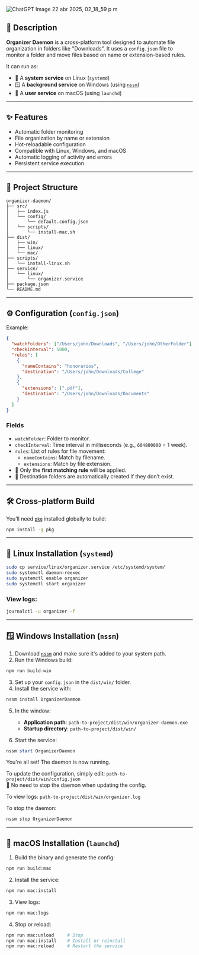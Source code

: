 ![ChatGPT Image 22 abr 2025, 02_18_59 p m](https://github.com/user-attachments/assets/44622309-7cf8-43c9-b1b6-6841e4c802ac)
## 🧠 Description

**Organizer Daemon** is a cross-platform tool designed to automate file organization in folders like "Downloads". It uses a `config.json` file to monitor a folder and move files based on name or extension-based rules.

It can run as:

- 🐧 A **system service** on Linux (`systemd`)
- 🪟 A **background service** on Windows (using [`nssm`](https://nssm.cc))
- 🍎 A **user service** on macOS (using `launchd`)

---

## ✨ Features

- Automatic folder monitoring
- File organization by name or extension
- Hot-reloadable configuration
- Compatible with Linux, Windows, and macOS
- Automatic logging of activity and errors
- Persistent service execution

---

## 📁 Project Structure

```
organizer-daemon/
├── src/
│   ├── index.js
│   └── config/
│       └── default.config.json
│   └── scripts/
│       └── install-mac.sh
├── dist/
│   ├── win/
│   ├── linux/
│   └── mac/
├── scripts/
│   └── install-linux.sh
├── service/
│   └── linux/
│       └── organizer.service
├── package.json
└── README.md
```

---

## ⚙️ Configuration (`config.json`)

Example:

```json
{
  "watchFolders": ["/Users/john/Downloads", "/Users/john/OtherFolder"],
  "checkInterval": 5000,
  "rules": [
    {
      "nameContains": "honorarios",
      "destination": "/Users/john/Downloads/College"
    },
    {
      "extensions": [".pdf"],
      "destination": "/Users/john/Downloads/Documents"
    }
  ]
}
```

### Fields

- `watchFolder`: Folder to monitor.
- `checkInterval`: Time interval in milliseconds (e.g., `604800000` = 1 week).
- `rules`: List of rules for file movement:
  - `nameContains`: Match by filename.
  - `extensions`: Match by file extension.
- 📝 Only the **first matching rule** will be applied.
- 📁 Destination folders are automatically created if they don’t exist.

---

## 🛠 Cross-platform Build

You’ll need [`pkg`](https://github.com/vercel/pkg) installed globally to build:

```bash
npm install -g pkg
```

---

## 🐧 Linux Installation (`systemd`)

```bash
sudo cp service/linux/organizer.service /etc/systemd/system/
sudo systemctl daemon-reexec
sudo systemctl enable organizer
sudo systemctl start organizer
```

### View logs:

```bash
journalctl -u organizer -f
```

---

## 🪟 Windows Installation (`nssm`)

1. Download [`nssm`](https://nssm.cc/download) and make sure it's added to your system path.
2. Run the Windows build:

```powershell
npm run build:win
```

3. Set up your `config.json` in the `dist/win/` folder.
4. Install the service with:

```powershell
nssm install OrganizerDaemon
```

5. In the window:

   - **Application path**: `path-to-project/dist/win/organizer-daemon.exe`
   - **Startup directory**: `path-to-project/dist/win/`

6. Start the service:

```powershell
nssm start OrganizerDaemon
```

You're all set! The daemon is now running.

To update the configuration, simply edit:
`path-to-project/dist/win/config.json`  
📝 No need to stop the daemon when updating the config.

To view logs:
`path-to-project/dist/win/organizer.log`

To stop the daemon:

```powershell
nssm stop OrganizerDaemon
```

---

## 🍎 macOS Installation (`launchd`)

1. Build the binary and generate the config:

```bash
npm run build:mac
```

2. Install the service:

```bash
npm run mac:install
```

3. View logs:

```bash
npm run mac:logs
```

4. Stop or reload:

```bash
npm run mac:unload     # Stop
npm run mac:install    # Install or reinstall
npm run mac:reload     # Restart the service
```
